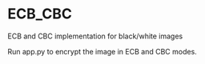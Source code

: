 # ECB_CBC
ECB and CBC implementation for black/white images

Run app.py to encrypt the image in ECB and CBC modes.
